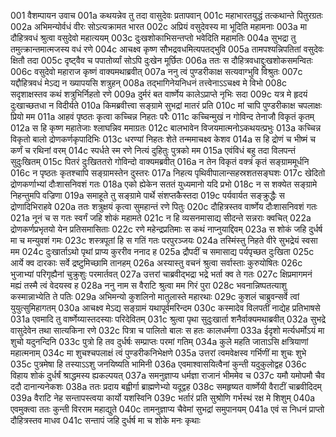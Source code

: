 001	वैशम्पायन उवाच
001a	कथयन्नेव तु तदा वासुदेवः प्रतापवान्
001c	महाभारतयुद्धं तत्कथान्ते पितुरग्रतः
002a	अभिमन्योर्वधं वीरः सोऽत्यक्रामत भारत
002c	अप्रियं वसुदेवस्य मा भूदिति महामनाः
003a	मा दौहित्रवधं श्रुत्वा वसुदेवो महात्ययम्
003c	दुःखशोकाभिसन्तप्तो भवेदिति महामतिः
004a	सुभद्रा तु तमुत्क्रान्तमात्मजस्य वधं रणे
004c	आचक्ष्व कृष्ण सौभद्रवधमित्यपतद्भुवि
005a	तामपश्यन्निपतितां वसुदेवः क्षितौ तदा
005c	दृष्ट्वैव च पपातोर्व्यां सोऽपि दुःखेन मूर्छितः
006a	ततः स दौहित्रवधाद्दुःखशोकसमन्वितः
006c	वसुदेवो महाराज कृष्णं वाक्यमथाब्रवीत्
007a	ननु त्वं पुण्डरीकाक्ष सत्यवाग्भुवि विश्रुतः
007c	यद्दौहित्रवधं मेऽद्य न ख्यापयसि शत्रुहन्
008a	तद्भागिनेयनिधनं तत्त्वेनाऽऽचक्ष्व मे विभो
008c	सदृशाक्षस्तव कथं शत्रुभिर्निहतो रणे
009a	दुर्मरं बत वार्ष्णेय कालेऽप्राप्ते नृभिः सदा
009c	यत्र मे हृदयं दुःखाच्छतधा न विदीर्यते
010a	किमब्रवीत्त्वा सङ्ग्रामे सुभद्रां मातरं प्रति
010c	मां चापि पुण्डरीकाक्ष चपलाक्षः प्रियो मम
011a	आहवं पृष्ठतः कृत्वा कच्चिन्न निहतः परैः
011c	कच्चिन्मुखं न गोविन्द तेनाजौ विकृतं कृतम्
012a	स हि कृष्ण महातेजाः श्लाघन्निव ममाग्रतः
012c	बालभावेन विजयमात्मनोऽकथयत्प्रभुः
013a	कच्चिन्न विकृतो बालो द्रोणकर्णकृपादिभिः
013c	धरण्यां निहतः शेते तन्ममाचक्ष्व केशव
014a	स हि द्रोणं च भीष्मं च कर्णं च रथिनां वरम्
014c	स्पर्धते स्म रणे नित्यं दुहितुः पुत्रको मम
015a	एवंविधं बहु तदा विलपन्तं सुदुःखितम्
015c	पितरं दुःखिततरो गोविन्दो वाक्यमब्रवीत्
016a	न तेन विकृतं वक्त्रं कृतं सङ्ग्राममूर्धनि
016c	न पृष्ठतः कृतश्चापि सङ्ग्रामस्तेन दुस्तरः
017a	निहत्य पृथिवीपालान्सहस्रशतसङ्घशः
017c	खेदितो द्रोणकर्णाभ्यां दौःशासनिवशं गतः
018a	एको ह्येकेन सततं युध्यमानो यदि प्रभो
018c	न स शक्येत सङ्ग्रामे निहन्तुमपि वज्रिणा
019a	समाहूते तु सङ्ग्रामे पार्थे संशप्तकैस्तदा
019c	पर्यवार्यत सङ्क्रुद्धैः स द्रोणादिभिराहवे
020a	ततः शत्रुक्षयं कृत्वा सुमहान्तं रणे पितुः
020c	दौहित्रस्तव वार्ष्णेय दौःशासनिवशं गतः
021a	नूनं च स गतः स्वर्गं जहि शोकं महामते
021c	न हि व्यसनमासाद्य सीदन्ते सन्नराः क्वचित्
022a	द्रोणकर्णप्रभृतयो येन प्रतिसमासिताः
022c	रणे महेन्द्रप्रतिमाः स कथं नाप्नुयाद्दिवम्
023a	स शोकं जहि दुर्धर्ष मा च मन्युवशं गमः
023c	शस्त्रपूतां हि स गतिं गतः परपुरञ्जयः
024a	तस्मिंस्तु निहते वीरे सुभद्रेयं स्वसा मम
024c	दुःखार्ताऽथो पृथां प्राप्य कुररीव ननाद ह
025a	द्रौपदीं च समासाद्य पर्यपृच्छत दुःखिता
025c	आर्ये क्व दारकाः सर्वे द्रष्टुमिच्छामि तानहम्
026a	अस्यास्तु वचनं श्रुत्वा सर्वास्ताः कुरुयोषितः
026c	भुजाभ्यां परिगृह्यैनां चुक्रुशुः परमार्तवत्
027a	उत्तरां चाब्रवीद्भद्रा भद्रे भर्ता क्व ते गतः
027c	क्षिप्रमागमनं मह्यं तस्मै त्वं वेदयस्व ह
028a	ननु नाम स वैराटि श्रुत्वा मम गिरं पुरा
028c	भवनान्निष्पतत्याशु कस्मान्नाभ्येति ते पतिः
029a	अभिमन्यो कुशलिनो मातुलास्ते महारथाः
029c	कुशलं चाब्रुवन्सर्वे त्वां युयुत्सुमिहागतम्
030a	आचक्ष्व मेऽद्य सङ्ग्रामं यथापूर्वमरिन्दम
030c	कस्मादेव विलपतीं नाद्येह प्रतिभाषसे
031a	एवमादि तु वार्ष्णेय्यास्तदस्याः परिदेवितम्
031c	श्रुत्वा पृथा सुदुःखार्ता शनैर्वाक्यमथाब्रवीत्
032a	सुभद्रे वासुदेवेन तथा सात्यकिना रणे
032c	पित्रा च पालितो बालः स हतः कालधर्मणा
033a	ईदृशो मर्त्यधर्मोऽयं मा शुचो यदुनन्दिनि
033c	पुत्रो हि तव दुर्धर्षः सम्प्राप्तः परमां गतिम्
034a	कुले महति जाताऽसि क्षत्रियाणां महात्मनाम्
034c	मा शुचश्चपलाक्षं त्वं पुण्डरीकनिभेक्षणे
035a	उत्तरां त्वमवेक्षस्व गर्भिणीं मा शुचः शुभे
035c	पुत्रमेषा हि तस्याऽऽशु जनयिष्यति भामिनी
036a	एवमाश्वासयित्वैनां कुन्ती यदुकुलोद्वह
036c	विहाय शोकं दुर्धर्षं श्राद्धमस्य ह्यकल्पयत्
037a	समनुज्ञाप्य धर्मज्ञा राजानं भीममेव च
037c	यमौ यमोपमौ चैव ददौ दानान्यनेकशः
038a	ततः प्रदाय बह्वीर्गा ब्राह्मणेभ्यो यदूद्वह
038c	समहृष्यत वार्ष्णेयी वैराटीं चाब्रवीदिदम्
039a	वैराटि नेह सन्तापस्त्वया कार्यो यशस्विनि
039c	भर्तारं प्रति सुश्रोणि गर्भस्थं रक्ष मे शिशुम्
040a	एवमुक्त्वा ततः कुन्ती विरराम महाद्युते
040c	तामनुज्ञाप्य चैवेमां सुभद्रां समुपानयम्
041a	एवं स निधनं प्राप्तो दौहित्रस्तव माधव
041c	सन्तापं जहि दुर्धर्ष मा च शोके मनः कृथाः
